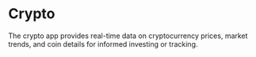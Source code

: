 # Crypto
The crypto app provides real-time data on cryptocurrency prices, market trends, and coin details for informed investing or tracking.
